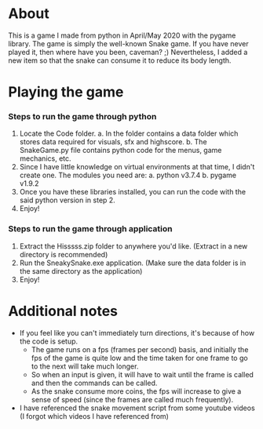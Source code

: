 # About
This is a game I made from python in April/May 2020 with the pygame library.
The game is simply the well-known Snake game. If you have never played it, then where have you been, caveman? ;)
Nevertheless, I added a new item so that the snake can consume it to reduce its body length.


# Playing the game
### Steps to run the game through python
1. Locate the Code folder.
  a. In the folder contains a data folder which stores data required for visuals, sfx and highscore.
  b. The SnakeGame.py file contains python code for the menus, game mechanics, etc.
2. Since I have little knowledge on virtual environments at that time, I didn't create one. The modules you need are:
  a. python v3.7.4
  b. pygame v1.9.2
3. Once you have these libraries installed, you can run the code with the said python version in step 2.
4. Enjoy!

### Steps to run the game through application
1. Extract the Hisssss.zip folder to anywhere you'd like. (Extract in a new directory is recommended)
2. Run the SneakySnake.exe application. (Make sure the data folder is in the same directory as the application)
3. Enjoy!


# Additional notes
- If you feel like you can't immediately turn directions, it's because of how the code is setup.
  - The game runs on a fps (frames per second) basis, and initially the fps of the game is quite low and the time taken for one frame to go to the next will take much longer. 
  - So when an input is given, it will have to wait until the frame is called and then the commands can be called.
  - As the snake consume more coins, the fps will increase to give a sense of speed (since the frames are called much frequently).
- I have referenced the snake movement script from some youtube videos (I forgot which videos I have referenced from)
